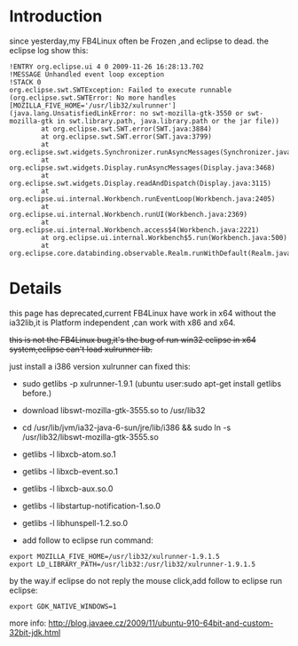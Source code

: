 # Introduction #

since yesterday,my FB4Linux often be Frozen ,and eclipse to dead.
the eclipse log show this:

```
!ENTRY org.eclipse.ui 4 0 2009-11-26 16:28:13.702
!MESSAGE Unhandled event loop exception
!STACK 0
org.eclipse.swt.SWTException: Failed to execute runnable (org.eclipse.swt.SWTError: No more handles [MOZILLA_FIVE_HOME='/usr/lib32/xulrunner'] (java.lang.UnsatisfiedLinkError: no swt-mozilla-gtk-3550 or swt-mozilla-gtk in swt.library.path, java.library.path or the jar file))
        at org.eclipse.swt.SWT.error(SWT.java:3884)
        at org.eclipse.swt.SWT.error(SWT.java:3799)
        at org.eclipse.swt.widgets.Synchronizer.runAsyncMessages(Synchronizer.java:137)
        at org.eclipse.swt.widgets.Display.runAsyncMessages(Display.java:3468)
        at org.eclipse.swt.widgets.Display.readAndDispatch(Display.java:3115)
        at org.eclipse.ui.internal.Workbench.runEventLoop(Workbench.java:2405)
        at org.eclipse.ui.internal.Workbench.runUI(Workbench.java:2369)
        at org.eclipse.ui.internal.Workbench.access$4(Workbench.java:2221)
        at org.eclipse.ui.internal.Workbench$5.run(Workbench.java:500)
        at org.eclipse.core.databinding.observable.Realm.runWithDefault(Realm.java:332)
```


# Details #

this page has  deprecated,current FB4Linux have work in x64 without the ia32lib,it is Platform independent ,can work with x86 and x64.

~~this is not the FB4Linux bug,it's the bug of run win32 eclipse in x64 system,eclipse can't load xulrunner lib.~~

just install a i386 version xulrunner can fixed this:
  * sudo getlibs -p xulrunner-1.9.1 (ubuntu user:sudo apt-get install getlibs before.)
  * download libswt-mozilla-gtk-3555.so to /usr/lib32
  * cd /usr/lib/jvm/ia32-java-6-sun/jre/lib/i386 && sudo ln -s /usr/lib32/libswt-mozilla-gtk-3555.so
  * getlibs -l libxcb-atom.so.1
  * getlibs -l libxcb-event.so.1
  * getlibs -l libxcb-aux.so.0
  * getlibs -l libstartup-notification-1.so.0
  * getlibs -l libhunspell-1.2.so.0

  * add follow to eclipse run command:
```
export MOZILLA_FIVE_HOME=/usr/lib32/xulrunner-1.9.1.5
export LD_LIBRARY_PATH=/usr/lib32:/usr/lib32/xulrunner-1.9.1.5
```

by the way.if eclipse do not reply the mouse click,add follow to eclipse run eclipse:
```
export GDK_NATIVE_WINDOWS=1
```

more info:
http://blog.javaee.cz/2009/11/ubuntu-910-64bit-and-custom-32bit-jdk.html